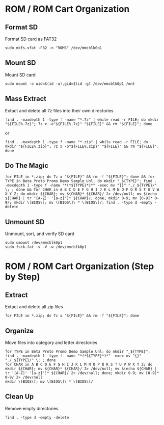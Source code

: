 # ROM / ROM Cart Organization

## Format SD
Format SD card as FAT32

	sudo mkfs.vfat -F32 -n "ROMS" /dev/mmcblk0p1

## Mount SD
Mount SD card

	sudo mount -o uid=$(id -u),gid=$(id -g) /dev/mmcblk0p1 /mnt

## Mass Extract
Extact and delete all 7z files into their own directories

	find . -maxdepth 1 -type f -name "*.7z" | while read -r FILE; do mkdir "${FILE%.7z}"; 7z x -o"${FILE%.7z}" "${FILE}" && rm "${FILE}"; done

or

	find . -maxdepth 1 -type f -name "*.zip" | while read -r FILE; do mkdir "${FILE%.zip}"; 7z x -o"${FILE%.zip}" "${FILE}" && rm "${FILE}"; done

## Do The Magic

	for FILE in *.zip; do 7z x "${FILE}" && rm -f "${FILE}"; done && for TYPE in Beta Proto Promo Demo Sample Unl; do mkdir "_${TYPE}"; find . -maxdepth 1 -type f -name "*(*${TYPE}*)*" -exec mv "{}" "./_${TYPE}/" \; ; done && for CHAR in A B C D E F G H I J K L M N O P Q R S T U V W X Y Z; do mkdir ${CHAR}; mv ${CHAR}* ${CHAR}/ 2> /dev/null; mv $(echo ${CHAR} | tr '[A-Z]' '[a-z]')* ${CHAR}/; done; mkdir 0-9; mv [0-9]* 0-9/; mkdir \[BIOS\]; mv \[BIOS\]\ * \[BIOS\]/; find . -type d -empty -delete

## Unmount SD
Unmount, sort, and verify SD card

	sudo umount /dev/mmcblk0p1
	sudo fsck.fat -v -V -w /dev/mmcblk0p1

# ROM / ROM Cart Organization (Step by Step)

## Extract
Extact and delete all zip files

	for FILE in *.zip; do 7z x "${FILE}" && rm -f "${FILE}"; done

## Organize
Move files into category and letter directories

	for TYPE in Beta Proto Promo Demo Sample Unl; do mkdir "_${TYPE}"; find . -maxdepth 1 -type f -name "*(*${TYPE}*)*" -exec mv "{}" "./_${TYPE}/" \; ; done
	for CHAR in A B C D E F G H I J K L M N O P Q R S T U V W X Y Z; do mkdir ${CHAR}; mv ${CHAR}* ${CHAR}/ 2> /dev/null; mv $(echo ${CHAR} | tr '[A-Z]' '[a-z]')* ${CHAR}/ 2> /dev/null; done; mkdir 0-9; mv [0-9]* 0-9/ 2> /dev/null
	mkdir \[BIOS\]; mv \[BIOS\]\ * \[BIOS\]/

## Clean Up
Remove empty directories

	find . -type d -empty -delete
